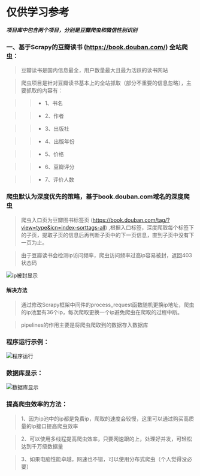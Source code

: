 # **仅供学习参考**

***项目库中包含两个项目，分别是豆瓣爬虫和微信性别识别***

### 一、基于Scrapy的豆瓣读书 (https://book.douban.com/) 全站爬虫：

> 豆瓣读书是国内信息最全，用户数量最大且最为活跃的读书网站

> 爬虫项目是针对豆瓣读书基本上的全站抓取（部分不重要的信息忽略），主要抓取的内容有：

>> * 1、书名

>> * 2、作者

>> * 3、出版社

>> * 4、出版年份

>> * 5、价格

>> * 6、豆瓣评分

>> * 7、评价人数



### 爬虫默认为深度优先的策略，基于book.douban.com域名的深度爬虫

> 爬虫入口页为豆瓣图书标签页 (https://book.douban.com/tag/?view=type&icn=index-sorttags-all) ,根据入口标签，深度爬取每个标签下的子页，提取子页的信息后再判断子页中的下一页信息，直到子页中没有下一页为止。

> 由于豆瓣读书会检测ip访问频率，爬虫访问频率过高ip容易被封，返回403状态码

![ip被封显示](https://github.com/xiaohanxxx/Wechat-Recognition/blob/master/douban/%E7%88%AC%E8%99%AB%E9%94%99%E8%AF%AF.png)

#### 解决方法

> 通过修改Scrapy框架中间件的process_request函数随机更换ip地址，爬虫的ip池里有36个ip，每次爬取更换一个ip避免爬虫在爬取的过程中断。

> pipelines的作用主要是将爬虫爬取到的数据存入数据库


### 程序运行示例：

![程序运行](https://github.com/xiaohanxxx/Wechat-Recognition/blob/master/douban/%E7%A8%8B%E5%BA%8F%E8%BF%90%E8%A1%8C.gif)


### 数据库显示：

![数据库显示](https://github.com/xiaohanxxx/Wechat-Recognition/blob/master/douban/%E6%95%B0%E6%8D%AE%E5%BA%93%E6%98%BE%E7%A4%BA.gif)



### 提高爬虫效率的方法：

> 1、因为ip池中的ip都是免费ip，爬取的速度会较慢，这里可以通过购买高质量的ip接口提高爬虫效率

> 2、可以使用多线程提高爬虫效率，只要网速跟的上，处理好并发，可轻松达到千万级数据量

> 3、如果电脑性能卓越，网速也不错，可以使用分布式爬虫（个人觉得没必要）
